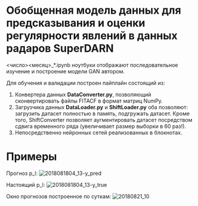# Обобщенная модель данных для предсказывания и оценки регулярности явлений в данных радаров SuperDARN

<число><месяц>_*.ipynb ноутбуки отображают последовательное изучение и построение модели GAN автором.

Для обучения и валидации построен пайплайн состоящий из:
  1. Конвертера данных <b>DataConverter.py</b>, позволяющий сконвертировать файлы FITACF в формат матриц NumPy.
  2. Загрузчика данных <b>DataLoader.py</b> и <b>ShiftLoader.py</b> оба позволяют: загрузить датасет полностью в память, подгружать датасет. Кроме того, ShiftConverter позволяет аугментировать датасет посредством сдвига временного ряда (увеличивает размер выборки в 60 раз!).
  3. Непосредственно нейронных сетей реализованных в блокнотах.

# Примеры
Прогноз p_l:
![2018081804_13-y_pred](https://github.com/kupaqu/superdarn-nn/assets/39209065/0cdaed62-e2d5-48f9-b35e-a1a0b2785f39)

Настоящий p_l:
![2018081804_13-y_true](https://github.com/kupaqu/superdarn-nn/assets/39209065/10d3186f-48f5-43d7-9c32-c28355cf986e)

Окно прогнозов построенное по суткам:
![20180821_10](https://github.com/kupaqu/superdarn-nn/assets/39209065/11f2f7c8-7521-4904-8768-d023c0d38987)
